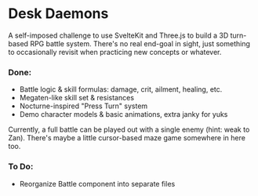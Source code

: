 # Desk Daemons

A self-imposed challenge to use SvelteKit and Three.js to build a 3D turn-based RPG battle system. There's no real end-goal in sight, just something to occasionally revisit when practicing new concepts or whatever.

### Done:
- Battle logic & skill formulas: damage, crit, ailment, healing, etc.
- Megaten-like skill set & resistances
- Nocturne-inspired "Press Turn" system
- Demo character models & basic animations, extra janky for yuks

Currently, a full battle can be played out with a single enemy (hint: weak to Zan). There's maybe a little cursor-based maze game somewhere in here too.

### To Do:
- Reorganize Battle component into separate files